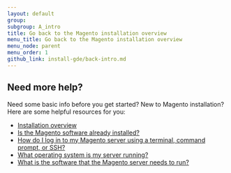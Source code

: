 ```yaml
---
layout: default
group: 
subgroup: A_intro
title: Go back to the Magento installation overview
menu_title: Go back to the Magento installation overview
menu_node: parent
menu_order: 1
github_link: install-gde/back-intro.md
---
```


## Need more help?

Need some basic info before you get started? New to Magento installation? Here are some helpful resources for you:

*	<a href="{{ site.gdeurl21 }}install-gde/bk-install-guide.html">Installation overview</a>
*	<a href="{{ site.gdeurl21 }}install-gde/basics/basics_magento-installed.html">Is the Magento software already installed?</a>
*	<a href="{{ site.gdeurl21 }}install-gde/basics/basics_login.html">How do I log in to my Magento server using a terminal, command prompt, or SSH?</a>
*	<a href="{{ site.gdeurl21 }}install-gde/basics/basics_os-version.html">What operating system is my server running?</a>
*	<a href="{{ site.gdeurl21 }}install-gde/basics/basics_software.html">What is the software that the Magento server needs to run?</a>

